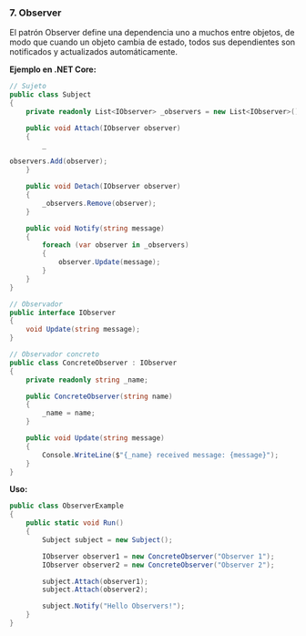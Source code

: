 ### **7. Observer**

El patrón Observer define una dependencia uno a muchos entre objetos, de modo que cuando un objeto cambia de estado, todos sus dependientes son notificados y actualizados automáticamente.

**Ejemplo en .NET Core:**

```csharp
// Sujeto
public class Subject
{
    private readonly List<IObserver> _observers = new List<IObserver>();

    public void Attach(IObserver observer)
    {
        _

observers.Add(observer);
    }

    public void Detach(IObserver observer)
    {
        _observers.Remove(observer);
    }

    public void Notify(string message)
    {
        foreach (var observer in _observers)
        {
            observer.Update(message);
        }
    }
}

// Observador
public interface IObserver
{
    void Update(string message);
}

// Observador concreto
public class ConcreteObserver : IObserver
{
    private readonly string _name;

    public ConcreteObserver(string name)
    {
        _name = name;
    }

    public void Update(string message)
    {
        Console.WriteLine($"{_name} received message: {message}");
    }
}
```

**Uso:**

```csharp
public class ObserverExample
{
    public static void Run()
    {
        Subject subject = new Subject();

        IObserver observer1 = new ConcreteObserver("Observer 1");
        IObserver observer2 = new ConcreteObserver("Observer 2");

        subject.Attach(observer1);
        subject.Attach(observer2);

        subject.Notify("Hello Observers!");
    }
}
```